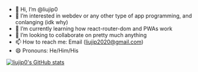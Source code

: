- 👋 Hi, I’m @liujip0
- 👀 I’m interested in webdev or any other type of app programming, and conlanging (idk why)
- 🌱 I’m currently learning how react-router-dom and PWAs work
- 💞️ I’m looking to collaborate on pretty much anything
- 📫 How to reach me: Email (liujip2020@gmail.com)
- 😄 Pronouns: He/Him/His

[![liujip0's GitHub stats](https://github-readme-stats.vercel.app/api/top-langs?username=liujip0)](https://github.com/anuraghazra/github-readme-stats)
